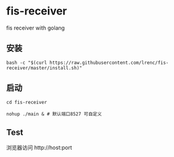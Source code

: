 # fis-receiver

fis receiver with golang

## 安装
```
bash -c "$(curl https://raw.githubusercontent.com/lrenc/fis-receiver/master/install.sh)"
```

## 启动

```
cd fis-receiver

nohup ./main & # 默认端口8527 可自定义
```

## Test

浏览器访问 http://host:port